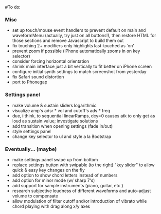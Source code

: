 #To do:

### Misc
* set up touch/mouse event handlers to prevent default on main and waveformMenu (actually, try just on all buttons!), then restore HTML for those sections and remove Javascript to build them out
* fix touching 2+ modifiers only highlights last-touched as 'on'
* prevent zoom if possible (iPhone automatically zooms in on key selector)
* consider forcing horizontal orientation
* shrink main interface just a bit vertically to fit better on iPhone screen
* configure initial synth settings to match screenshot from yesterday
* fix Safari sound distortion
* port to Phonegap

### Settings panel
* make volume & sustain sliders logarithmic
* visualize amp's adsr * vol and cutoff's ads * freq
* due, i think, to sequential linearRamps, dcy=0 causes atk to only get as loud as sustain value; investigate solutions
* add transition when opening settings (fade in/out)
* style settings panel
* change key selector to ul and style a la Bootstrap

### Eventually... (maybe)
* make settings panel swipe up from bottom
* replace settings button with swipable (to the right) "key slider" to allow quick & easy key changes on the fly
* add option to show chord letters instead of numbers
* add option for minor mode (w/ sharp 7's)
* add support for sample instruments (piano, guitar, etc.)
* research subjective loudness of different waveforms and auto-adjust volume to compensate
* allow modulation of filter cutoff and/or introduction of vibrato while chord playing with drag along x/y axes